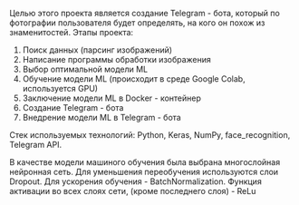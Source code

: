 Целью этого проекта является создание Telegram - бота, который по фотографии пользователя будет определять, на кого он похож из знаменитостей.
Этапы проекта:
1) Поиск данных (парсинг изображений)  
2) Написание программы обработки изображения  
3) Выбор оптимальной модели ML  
4) Обучение модели ML (происходит в среде Google Colab, используется GPU)  
5) Заключение модели ML в Docker - контейнер  
6) Создание Telegram - бота  
7) Внедрение модели ML в Telegram - бота  

Стек используемых технологий: Python, Keras, NumPy, face_recognition, Telegram API.


В качестве модели машиного обучения была выбрана многослойная нейронная сеть.
Для уменьшения переобучения используются слои Dropout. Для ускорения обучения - BatchNormalization.
Функция активации во всех слоях сети, (кроме последнего слоя) - ReLu
